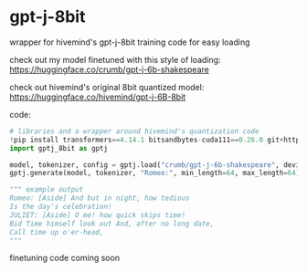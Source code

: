 # gpt-j-8bit
wrapper for hivemind's gpt-j-8bit training code for easy loading

check out my model finetuned with this style of loading: https://huggingface.co/crumb/gpt-j-6b-shakespeare

check out hivemind's original 8bit quantized model: https://huggingface.co/hivemind/gpt-j-6B-8bit


code:
```python
# libraries and a wrapper around hivemind's quantization code
!pip install transformers==4.14.1 bitsandbytes-cuda111==0.26.0 git+https://github.com/aicrumb/gpt-j-8bit -q
import gptj_8bit as gptj

model, tokenizer, config = gptj.load("crumb/gpt-j-6b-shakespeare", device='cuda') # this will work with any gpt-j checkpoint, 8bit or not
gptj.generate(model, tokenizer, "Romeo:", min_length=64, max_length=64)

""" example output
Romeo: [Aside] And but in night, how tedious
Is the day's celebration!
JULIET: [Aside] O me! how quick skips time!
Bid Time himself look out And, after no long date,
Call time up o'er-head,
"""
```

finetuning code coming soon
